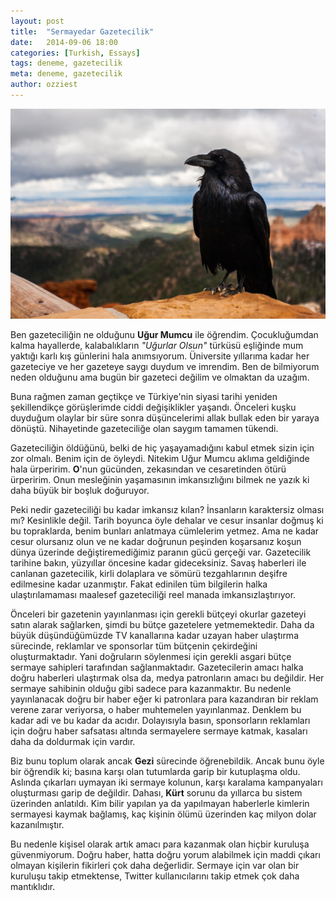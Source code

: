 ```yaml
---
layout: post
title:  "Sermayedar Gazetecilik"
date:   2014-09-06 18:00
categories: [Turkish, Essays]
tags: deneme, gazetecilik
meta: deneme, gazetecilik
author: ozziest
---
```


<a href="https://pixabay.com/en/crow-raven-bird-black-animal-828944/" target="_blank">
    <img src="/images/posts/10.jpg" />
</a>

Ben gazeteciliğin ne olduğunu <strong>Uğur Mumcu</strong> ile öğrendim. Çocukluğumdan kalma hayallerde, kalabalıkların <em>"Uğurlar Olsun"</em> türküsü eşliğinde mum yaktığı karlı kış günlerini hala anımsıyorum. Üniversite yıllarıma kadar her gazeteciye ve her gazeteye saygı duydum ve imrendim. Ben de bilmiyorum neden olduğunu ama bugün bir gazeteci değilim ve olmaktan da uzağım.  

Buna rağmen zaman geçtikçe ve Türkiye'nin siyasi tarihi yeniden şekillendikçe görüşlerimde ciddi değişiklikler yaşandı. Önceleri kuşku duyduğum olaylar bir süre sonra düşüncelerimi allak bullak eden bir yaraya dönüştü. Nihayetinde gazeteciliğe olan saygım tamamen tükendi.

Gazeteciliğin öldüğünü, belki de hiç yaşayamadığını kabul etmek sizin için zor olmalı. Benim için de öyleydi. Nitekim Uğur Mumcu aklıma geldiğinde hala ürperirim. <strong>O</strong>'nun gücünden, zekasından ve cesaretinden ötürü ürperirim. Onun mesleğinin yaşamasının imkansızlığını bilmek ne yazık ki daha büyük bir boşluk doğuruyor.

Peki nedir gazeteciliği bu kadar imkansız kılan? İnsanların karaktersiz olması mı? Kesinlikle değil. Tarih boyunca öyle dehalar ve cesur insanlar doğmuş ki bu topraklarda, benim bunları anlatmaya cümlelerim yetmez. Ama ne kadar cesur olursanız olun ve ne kadar doğrunun peşinden koşarsanız koşun dünya üzerinde değiştiremediğimiz paranın gücü gerçeği var. Gazetecilik tarihine bakın, yüzyıllar öncesine kadar gideceksiniz. Savaş haberleri ile canlanan gazetecilik, kirli dolaplara ve sömürü tezgahlarının deşifre edilmesine kadar uzanmıştır. Fakat edinilen tüm bilgilerin halka ulaştırılamaması maalesef gazeteciliği reel manada imkansızlaştırıyor.

Önceleri bir gazetenin yayınlanması için gerekli bütçeyi okurlar gazeteyi satın alarak sağlarken, şimdi bu bütçe gazetelere yetmemektedir. Daha da büyük düşündüğümüzde TV kanallarına kadar uzayan haber ulaştırma sürecinde, reklamlar ve sponsorlar tüm bütçenin çekirdeğini oluşturmaktadır. Yani doğruların söylenmesi için gerekli asgari bütçe sermaye sahipleri tarafından sağlanmaktadır. Gazetecilerin amacı halka doğru haberleri ulaştırmak olsa da, medya patronların amacı bu değildir. Her sermaye sahibinin olduğu gibi sadece para kazanmaktır. Bu nedenle yayınlanacak doğru bir haber eğer ki patronlara para kazandıran bir reklam verene zarar veriyorsa, o haber muhtemelen yayınlanmaz. Denklem bu kadar adi ve bu kadar  da acıdır. Dolayısıyla basın, sponsorların reklamları için doğru haber safsatası altında sermayelere sermaye katmak, kasaları daha da doldurmak için vardır.

Biz bunu toplum olarak ancak <strong>Gezi</strong> sürecinde öğrenebildik. Ancak bunu öyle bir öğrendik ki; basına karşı olan tutumlarda garip bir kutuplaşma oldu. Aslında çıkarları uymayan iki sermaye kolunun, karşı karalama kampanyaları oluşturması garip de değildir. Dahası, <strong>Kürt</strong> sorunu da yıllarca bu sistem üzerinden anlatıldı. Kim bilir yapılan ya da yapılmayan haberlerle kimlerin sermayesi kaymak bağlamış, kaç kişinin ölümü üzerinden kaç milyon dolar kazanılmıştır.

Bu nedenle kişisel olarak artık amacı para kazanmak olan hiçbir kuruluşa güvenmiyorum. Doğru haber, hatta doğru yorum alabilmek için maddi çıkarı olmayan kişilerin fikirleri çok daha değerlidir. Sermaye için var olan bir kuruluşu takip etmektense, Twitter kullanıcılarını takip etmek çok daha mantıklıdır.